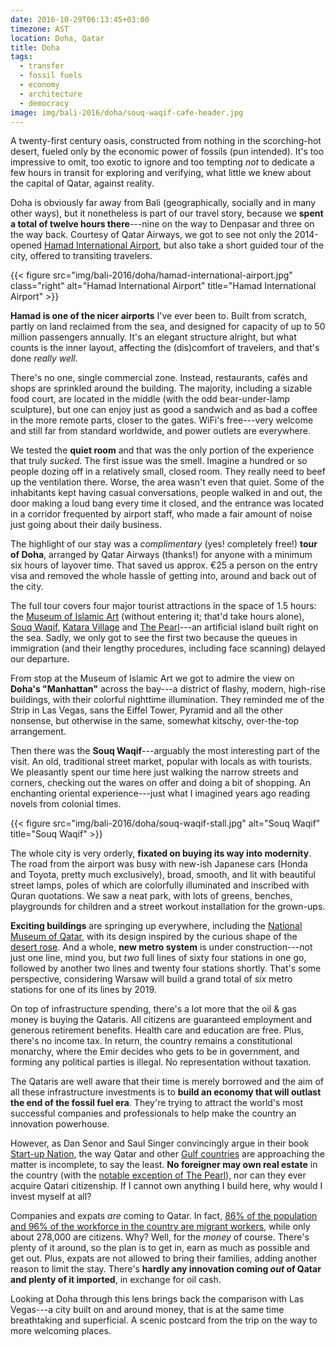 ```yaml
---
date: 2016-10-29T06:13:45+03:00
timezone: AST
location: Doha, Qatar
title: Doha
tags:
  - transfer
  - fossil fuels
  - economy
  - architecture
  - democracy
image: img/bali-2016/doha/souq-waqif-cafe-header.jpg
---
```


A twenty-first century oasis, constructed from nothing in the scorching-hot desert, fueled only by the economic power of fossils (pun intended). It's too impressive to omit, too exotic to ignore and too tempting _not_ to dedicate a few hours in transit for exploring and verifying, what little we knew about the capital of Qatar, against reality.

<!--more-->

Doha is obviously far away from Bali (geographically, socially and in many other ways), but it nonetheless is part of our travel story, because we __spent a total of twelve hours there__---nine on the way to Denpasar and three on the way back. Courtesy of Qatar Airways, we got to see not only the 2014-opened [Hamad International Airport](http://dohahamadairport.com/), but also take a short guided tour of the city, offered to transiting travelers.

{{< figure src="img/bali-2016/doha/hamad-international-airport.jpg" class="right" alt="Hamad International Airport" title="Hamad International Airport" >}}

__Hamad is one of the nicer airports__ I've ever been to. Built from scratch, partly on land reclaimed from the sea, and designed for capacity of up to 50 million passengers annually. It's an elegant structure alright, but what counts is the inner layout, affecting the (dis)comfort of travelers, and that's done _really well_.

There's no one, single commercial zone. Instead, restaurants, cafés and shops are sprinkled around the building. The majority, including a sizable food court, are located in the middle (with the odd bear-under-lamp sculpture), but one can enjoy just as good a sandwich and as bad a coffee in the more remote parts, closer to the gates. WiFi's free---very welcome and still far from standard worldwide, and power outlets are everywhere.

We tested the __quiet room__ and that was the only portion of the experience that truly _sucked_. The first issue was the smell. Imagine a hundred or so people dozing off in a relatively small, closed room. They really need to beef up the ventilation there. Worse, the area wasn't even that quiet. Some of the inhabitants kept having casual conversations, people walked in and out, the door making a loud bang every time it closed, and the entrance was located in a corridor frequented by airport staff, who made a fair amount of noise just going about their daily business.

The highlight of our stay was a _complimentary_ (yes! completely free!) __tour of Doha__, arranged by Qatar Airways (thanks!) for anyone with a minimum six hours of layover time. That saved us approx. €25 a person on the entry visa and removed the whole hassle of getting into, around and back out of the city.

The full tour covers four major tourist attractions in the space of 1.5 hours: the [Museum of Islamic Art](http://www.mia.org.qa/en/) (without entering it; that'd take hours alone), [Souq Waqif](https://en.wikipedia.org/wiki/Souq_Waqif), [Katara Village](http://www.katara.net/en) and [The Pearl](http://www.thepearlqatar.com/EN/)---an artificial island built right on the sea. Sadly, we only got to see the first two because the queues in immigration (and their lengthy procedures, including face scanning) delayed our departure.

From stop at the Museum of Islamic Art we got to admire the view on __Doha's "Manhattan"__ across the bay---a district of flashy, modern, high-rise buildings, with their colorful nighttime illumination. They reminded me of the Strip in Las Vegas, sans the Eiffel Tower, Pyramid and all the other nonsense, but otherwise in the same, somewhat kitschy, over-the-top arrangement.

Then there was the __Souq Waqif__---arguably the most interesting part of the visit. An old, traditional street market, popular with locals as with tourists. We pleasantly spent our time here just walking the narrow streets and corners, checking out the wares on offer and doing a bit of shopping. An enchanting oriental experience---just what I imagined years ago reading novels from colonial times.

{{< figure src="img/bali-2016/doha/souq-waqif-stall.jpg" alt="Souq Waqif" title="Souq Waqif" >}}

The whole city is very orderly, __fixated on buying its way into modernity__. The road from the airport was busy with new-ish Japanese cars (Honda and Toyota, pretty much exclusively), broad, smooth, and lit with beautiful street lamps, poles of which are colorfully illuminated and inscribed with Quran quotations. We saw a neat park, with lots of greens, benches, playgrounds for children and a street workout installation for the grown-ups.

__Exciting buildings__ are springing up everywhere, including the [National Museum of Qatar](http://www.qm.org.qa/en/project/national-museum-qatar), with its design inspired by the curious shape of the [desert rose](https://en.wikipedia.org/wiki/Desert_rose_(crystal)). And a whole, __new metro system__ is under construction---not just one line, mind you, but _two_ full lines of sixty four stations in one go, followed by another two lines and twenty four stations shortly. That's some perspective, considering Warsaw will build a grand total of _six_ metro stations for one of its lines by 2019.

On top of infrastructure spending, there's a lot more that the oil & gas money is buying the Qataris. All citizens are guaranteed employment and generous retirement benefits. Health care and education are free. Plus, there's no income tax. In return, the country remains a constitutional monarchy, where the Emir decides who gets to be in government, and forming any political parties is illegal. No representation without taxation.

The Qataris are well aware that their time is merely borrowed and the aim of all these infrastructure investments is to __build an economy that will outlast the end of the fossil fuel era__. They're trying to attract the world's most successful companies and professionals to help make the country an innovation powerhouse.

However, as Dan Senor and Saul Singer convincingly argue in their book [Start-up Nation](https://www.amazon.com/Start-up-Nation-Israels-Economic-Miracle-ebook/dp/B004QZ9P6K/), the way Qatar and other [Gulf countries](https://en.wikipedia.org/wiki/Arab_states_of_the_Persian_Gulf) are approaching the matter is incomplete, to say the least. __No foreigner may own real estate__ in the country (with the [notable exception of The Pearl](http://realestate.theemiratesnetwork.com/developments/qatar/the_pearl.php)), nor can they ever acquire Qatari citizenship. If I cannot own anything I build here, why would I invest myself at all?

Companies and expats _are_ coming to Qatar. In fact, [86% of the population and 96% of the workforce in the country are migrant workers](https://www.jacobinmag.com/2015/04/gulf-states-slave-labor-migrant-workers/), while only about 278,000 are citizens. Why? Well, for the _money_ of course. There's plenty of it around, so the plan is to get in, earn as much as possible and get out. Plus, expats are not allowed to bring their families, adding another reason to limit the stay. There's __hardly any innovation coming _out_ of Qatar and plenty of it imported__, in exchange for oil cash.

Looking at Doha through this lens brings back the comparison with Las Vegas---a city built on and around money, that is at the same time breathtaking and superficial. A scenic postcard from the trip on the way to more welcoming places.
